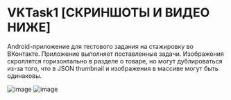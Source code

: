 # VKTask1 [СКРИНШОТЫ И ВИДЕО НИЖЕ]

 Android-приложение для тестового задания на стажировку во ВКонтакте. Приложение выполняет поставленные задачи. Изображения скроллятся горизонтально в разделе о товаре, но могут дублироваться из-за того, что в JSON thumbnail и изображения в массиве могут быть одинаковы.

![image](https://github.com/axelblatt/VKTask1/assets/84366597/f8ca1ff9-9ddc-4146-a96f-7f13d8c1f8c2)
![image](https://github.com/axelblatt/VKTask1/assets/84366597/ba7c8657-992b-4c85-99ba-438b9f3d25a2)
